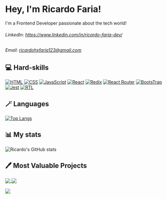 # Hey, I'm Ricardo Faria!
I'm a Frontend Developer passionate about the tech world!<br />

###### LinkedIn: https://www.linkedin.com/in/ricardo-faria-dev/
###### Email: ricardohsfaria123@gmail.com

## 💻 Hard-skills

[![HTML](https://img.shields.io/badge/HTML5-E34F26?style=for-the-badge&logo=html5&logoColor=white)]() [![CSS](https://img.shields.io/badge/CSS3-1572B6?style=for-the-badge&logo=css3&logoColor=white)]() [![JavaScript](https://img.shields.io/badge/JavaScript-F7DF1E?style=for-the-badge&logo=javascript&logoColor=black)]() [![React](https://img.shields.io/badge/React-20232A?style=for-the-badge&logo=react&logoColor=61DAFB)]() [![Redix](https://img.shields.io/badge/Redux-593D88?style=for-the-badge&logo=redux&logoColor=white)]() [![React Router](https://img.shields.io/badge/React_Router-CA4245?style=for-the-badge&logo=react-router&logoColor=white)]() [![BootsTrap](https://img.shields.io/badge/Bootstrap-563D7C?style=for-the-badge&logo=bootstrap&logoColor=white)]() [![Jest](https://img.shields.io/badge/Jest-323330?style=for-the-badge&logo=Jest&logoColor=white)]() [![RTL](https://img.shields.io/badge/testing%20library-323330?style=for-the-badge&logo=testing-library&logoColor=red)]()<br />
##  🪄 Languages

[![Top Langs](https://github-readme-stats.vercel.app/api/top-langs/?username=ricardohsfaria&layout=compact)](https://github.com/ricardohsfaria/github-readme-stats)<br />
## 📊 My stats
![Ricardo's GitHub stats](https://github-readme-stats.vercel.app/api?username=ricardohsfaria&show_icons=true&theme=synthwave)<br />
## 🖊️ Most Valuable Projects
<a href="https://github.com/ricardohsfaria/star-music">
  <img align="center" src="https://github-readme-stats.vercel.app/api/pin/?username=ricardohsfaria&repo=star-music&theme=synthwave" />
</a>
<a href="https://github.com/ricardohsfaria/">
  <img align="center" src="https://github-readme-stats.vercel.app/api/pin/?username=ricardohsfaria&repo=klever-wallet&theme=synthwave" />
</a><br /><br />

<img align="center" src="https://media3.giphy.com/media/v1.Y2lkPTc5MGI3NjExZTQ0OGQ1NTc3NDY1YTk1M2MyYTZlYWJkMzllN2M4NzM1NmRlODg1ZCZjdD1n/AqAfB3jlEy2JQuvMwZ/giphy.gif" />
